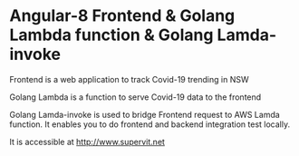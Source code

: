 # Angular-8 Frontend & Golang Lambda function & Golang Lamda-invoke

Frontend is a web application to track Covid-19 trending in NSW

Golang Lambda is a function to serve Covid-19 data to the frontend

Golang Lamda-invoke is used to bridge Frontend request to AWS Lamda function. It enables you to do frontend and backend integration test locally.

It is accessible at http://www.supervit.net
